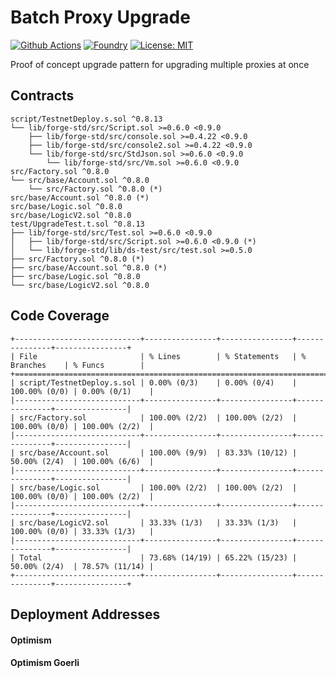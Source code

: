 # Batch Proxy Upgrade

[![Github Actions][gha-badge]][gha] 
[![Foundry][foundry-badge]][foundry] 
[![License: MIT][license-badge]][license]

[gha]: https://github.com/Kwenta/foundry-scaffold/actions
[gha-badge]: https://github.com/Kwenta/foundry-scaffold/actions/workflows/test.yml/badge.svg
[foundry]: https://getfoundry.sh/
[foundry-badge]: https://img.shields.io/badge/Built%20with-Foundry-FFDB1C.svg
[license]: https://opensource.org/licenses/MIT
[license-badge]: https://img.shields.io/badge/License-MIT-blue.svg

Proof of concept upgrade pattern for upgrading multiple proxies at once

## Contracts

```
script/TestnetDeploy.s.sol ^0.8.13
└── lib/forge-std/src/Script.sol >=0.6.0 <0.9.0
    ├── lib/forge-std/src/console.sol >=0.4.22 <0.9.0
    ├── lib/forge-std/src/console2.sol >=0.4.22 <0.9.0
    └── lib/forge-std/src/StdJson.sol >=0.6.0 <0.9.0
        └── lib/forge-std/src/Vm.sol >=0.6.0 <0.9.0
src/Factory.sol ^0.8.0
└── src/base/Account.sol ^0.8.0
    └── src/Factory.sol ^0.8.0 (*)
src/base/Account.sol ^0.8.0 (*)
src/base/Logic.sol ^0.8.0
src/base/LogicV2.sol ^0.8.0
test/UpgradeTest.t.sol ^0.8.13
├── lib/forge-std/src/Test.sol >=0.6.0 <0.9.0
│   ├── lib/forge-std/src/Script.sol >=0.6.0 <0.9.0 (*)
│   └── lib/forge-std/lib/ds-test/src/test.sol >=0.5.0
├── src/Factory.sol ^0.8.0 (*)
├── src/base/Account.sol ^0.8.0 (*)
├── src/base/Logic.sol ^0.8.0
└── src/base/LogicV2.sol ^0.8.0
```

## Code Coverage

```
+----------------------------+----------------+----------------+---------------+----------------+
| File                       | % Lines        | % Statements   | % Branches    | % Funcs        |
+===============================================================================================+
| script/TestnetDeploy.s.sol | 0.00% (0/3)    | 0.00% (0/4)    | 100.00% (0/0) | 0.00% (0/1)    |
|----------------------------+----------------+----------------+---------------+----------------|
| src/Factory.sol            | 100.00% (2/2)  | 100.00% (2/2)  | 100.00% (0/0) | 100.00% (2/2)  |
|----------------------------+----------------+----------------+---------------+----------------|
| src/base/Account.sol       | 100.00% (9/9)  | 83.33% (10/12) | 50.00% (2/4)  | 100.00% (6/6)  |
|----------------------------+----------------+----------------+---------------+----------------|
| src/base/Logic.sol         | 100.00% (2/2)  | 100.00% (2/2)  | 100.00% (0/0) | 100.00% (2/2)  |
|----------------------------+----------------+----------------+---------------+----------------|
| src/base/LogicV2.sol       | 33.33% (1/3)   | 33.33% (1/3)   | 100.00% (0/0) | 33.33% (1/3)   |
|----------------------------+----------------+----------------+---------------+----------------|
| Total                      | 73.68% (14/19) | 65.22% (15/23) | 50.00% (2/4)  | 78.57% (11/14) |
+----------------------------+----------------+----------------+---------------+----------------+
```

## Deployment Addresses

#### Optimism

#### Optimism Goerli
